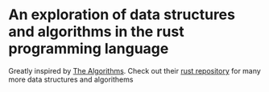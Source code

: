 # An exploration of data structures and algorithms in the rust programming language

Greatly inspired by [The Algorithms](https://the-algorithms.com/). Check out their [rust repository](https://github.com/TheAlgorithms/Rust) for many more data structures and algorithems
